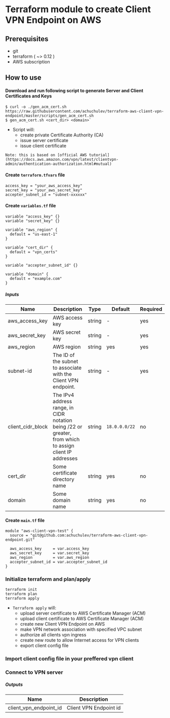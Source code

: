 # Terraform module to create Client VPN Endpoint on AWS

## Prerequisites

- git
- terraform ( ~> 0.12 )
- AWS subscription

## How to use

#### Download and run following script to generate Server and Client Certificates and Keys

```
$ curl -o ./gen_acm_cert.sh https://raw.githubusercontent.com/achuchulev/terraform-aws-client-vpn-endpoint/master/scripts/gen_acm_cert.sh
$ gen_acm_cert.sh <cert_dir> <domain>`
```

- Script will:
  - create private Certificate Authority (CA)
  - issue server certificate
  - issue client certificate

```
Note: this is based on [official AWS tutorial](https://docs.aws.amazon.com/vpn/latest/clientvpn-admin/authentication-authorization.html#mutual)
```

#### Create `terraform.tfvars` file

```
access_key = "your_aws_access_key"
secret_key = "your_aws_secret_key"
accepter_subnet_id = "subnet-xxxxxx"
```

#### Create `variables.tf` file

```
variable "access_key" {}
variable "secret_key" {}

variable "aws_region" {
  default = "us-east-1"
}

variable "cert_dir" {
  default = "vpn_certs"
}

variable "accepter_subnet_id" {}

variable "domain" {
  default = "example.com"
}
```

##### Inputs

| Name  |	Description |	Type |  Default |	Required
| ----- | ----------- | ---- |  ------- | --------
| aws_access_key | AWS access key | string  | -   | yes
| aws_secret_key | AWS secret key | string  | -   | yes
| aws_region | AWS region     | string  | yes | yes
| subnet-id | The ID of the subnet to associate with the Client VPN endpoint. | string  | -   | yes
| client_cidr_block | The IPv4 address range, in CIDR notation being /22 or greater, from which to assign client IP addresses | string  | `18.0.0.0/22` | no
| cert_dir | Some certificate directory name | string  | yes | no
| domain | Some domain name     | string  | yes | no

#### Create `main.tf` file

```
module "aws-client-vpn-test" {
  source = "git@github.com:achuchulev/terraform-aws-client-vpn-endpoint.git"

  aws_access_key     = var.access_key
  aws_secret_key     = var.secret_key
  aws_region         = var.aws_region
  accepter_subnet_id = var.accepter_subnet_id
}

```

### Initialize terraform and plan/apply

```
terraform init
terraform plan
terraform apply
```

- `Terraform apply` will:
  - upload server certificate to AWS Certificate Manager (ACM)
  - upload client certificate to AWS Certificate Manager (ACM)
  - create new Client VPN Endpoint on AWS 
  - make VPN network association with specified VPC subnet
  - authorize all clients vpn ingress
  - create new route to allow Internet access for VPN clients
  - export client config file

### Import client config file in your preffered vpn client

### Connect to VPN server

  ##### Outputs

| Name  |	Description 
| ----- | ----------- 
| client_vpn_endpoint_id | Client VPN Endpoint id
